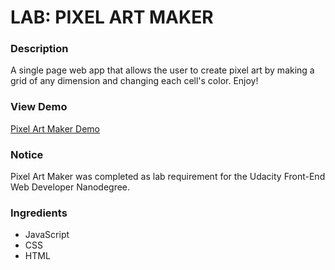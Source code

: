 # LAB: PIXEL ART MAKER

### Description
A single page web app that allows the user to create pixel art by making a grid of any dimension and changing each cell's color. Enjoy!

### View Demo
<a href="https://rawgit.com/JayLan/Lab_PixelArt/master/index.html" target="_blank">Pixel Art Maker Demo</a>

### Notice
Pixel Art Maker was completed as lab requirement for the Udacity Front-End Web Developer Nanodegree.

### Ingredients
* JavaScript
* CSS
* HTML